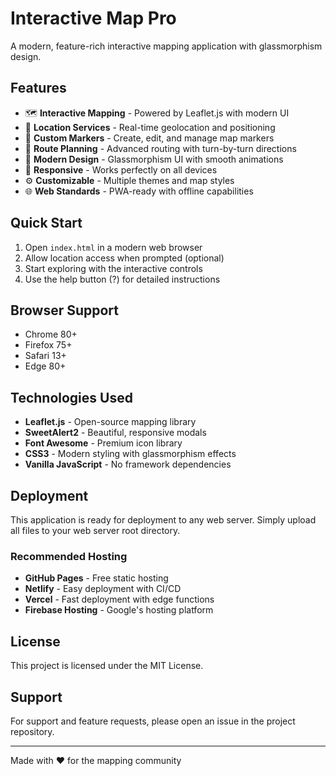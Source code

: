 # Interactive Map Pro

A modern, feature-rich interactive mapping application with glassmorphism design.

## Features

- 🗺️ **Interactive Mapping** - Powered by Leaflet.js with modern UI
- 📍 **Location Services** - Real-time geolocation and positioning
- 📌 **Custom Markers** - Create, edit, and manage map markers
- 🚗 **Route Planning** - Advanced routing with turn-by-turn directions
- 🎨 **Modern Design** - Glassmorphism UI with smooth animations
- 📱 **Responsive** - Works perfectly on all devices
- ⚙️ **Customizable** - Multiple themes and map styles
- 🌐 **Web Standards** - PWA-ready with offline capabilities

## Quick Start

1. Open `index.html` in a modern web browser
2. Allow location access when prompted (optional)
3. Start exploring with the interactive controls
4. Use the help button (?) for detailed instructions

## Browser Support

- Chrome 80+
- Firefox 75+
- Safari 13+
- Edge 80+

## Technologies Used

- **Leaflet.js** - Open-source mapping library
- **SweetAlert2** - Beautiful, responsive modals
- **Font Awesome** - Premium icon library
- **CSS3** - Modern styling with glassmorphism effects
- **Vanilla JavaScript** - No framework dependencies

## Deployment

This application is ready for deployment to any web server. Simply upload all files to your web server root directory.

### Recommended Hosting

- **GitHub Pages** - Free static hosting
- **Netlify** - Easy deployment with CI/CD
- **Vercel** - Fast deployment with edge functions
- **Firebase Hosting** - Google's hosting platform

## License

This project is licensed under the MIT License.

## Support

For support and feature requests, please open an issue in the project repository.

---

Made with ❤️ for the mapping community
